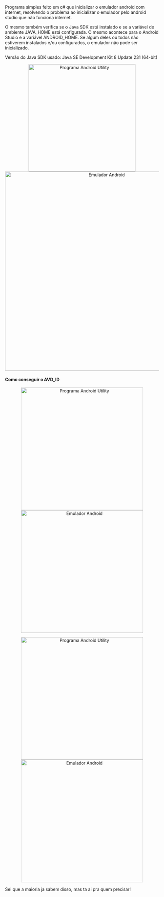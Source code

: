 Programa simples feito em c# que inicializar o emulador android com internet, resolvendo o problema ao inicializar o emulador pelo android studio que não funciona internet.

O mesmo também verifica se o Java SDK está instalado e se a variável de ambiente JAVA_HOME está configurada. O mesmo acontece para o Android Studio e a variável ANDROID_HOME. Se algum deles ou todos não estiverem instalados e/ou configurados, o emulador não pode ser inicializado.

Versão do Java SDK usado: Java SE Development Kit 8 Update 231 (64-bit)



<p align="center">
  <img src="https://imagizer.imageshack.com/img922/2847/6qLSfM.png" width="350" alt="Programa Android Utility">
  <img src="https://imagizer.imageshack.com/img923/6949/ZBDQQL.png" width="650" alt="Emulador Android">
</p>


#### Como conseguir o AVD_ID

<p align="center">
  <img src="https://imagizer.imageshack.com/img924/834/06E1jd.png" width="400" alt="Programa Android Utility">
  <img src="https://imagizer.imageshack.com/img922/7594/cedYs4.png" width="400" alt="Emulador Android">
</p>

<p align="center">
  <img src="https://imagizer.imageshack.com/img922/3804/Bybdav.png" width="400" alt="Programa Android Utility">
  <img src="https://imagizer.imageshack.com/img923/8716/InR7M0.png" width="400" alt="Emulador Android">
</p>

Sei que a maioria ja sabem disso, mas ta ai pra quem precisar!